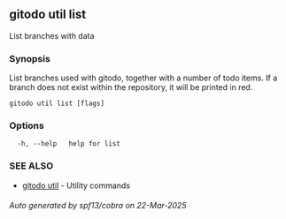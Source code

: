 ## gitodo util list

List branches with data

### Synopsis


List branches used with gitodo, together with a number of todo items.
If a branch does not exist within the repository, it will be printed in red.

```
gitodo util list [flags]
```

### Options

```
  -h, --help   help for list
```

### SEE ALSO

* [gitodo util](gitodo_util.md)	 - Utility commands

###### Auto generated by spf13/cobra on 22-Mar-2025

